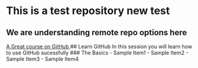 # This is a test repository new test
## We are understanding remote repo options here
<a href="http://zensar.com">
A Great course on GitHub </a>
## Learn GitHub
In this session you will learn how to use GitHub sucessfully
### The Basics
- Sample Item1
- Sample Item2
- Sample Item3
- Sample Item4
